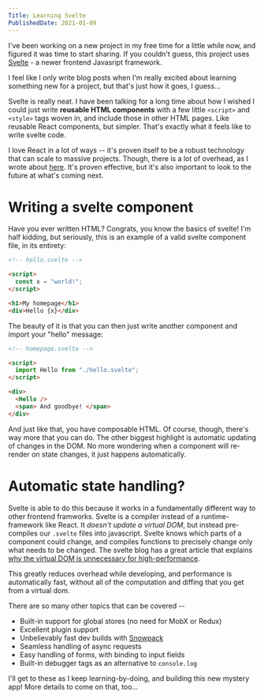 ```yaml
---
Title: Learning Svelte
PublishedDate: 2021-01-09
---
```


I've been working on a new project in my free time for a little while now, and figured it was time to start sharing. If you couldn't guess, this project uses [Svelte](https://svelte.dev) - a newer frontend Javasript framework.

I feel like I only write blog posts when I'm really excited about learning something new for a project, but that's just how it goes, I guess...

Svelte is really neat. I have been talking for a long time about how I wished I could just write **reusable HTML components** with a few little `<script>` and `<style>` tags woven in, and include those in other HTML pages. Like reusable React components, but simpler. That's exactly what it feels like to write svelte code.

I love React in a lot of ways -- it's proven itself to be a robust technology that can scale to massive projects. Though, there is a lot of overhead, as I wrote about [here](https://jacobkania.com/2020-02-02-static-sites). It's proven effective, but it's also important to look to the future at what's coming next.

# Writing a svelte component

Have you ever written HTML? Congrats, you know the basics of svelte! I'm half kidding, but seriously, this is an example of a valid svelte component file, in its entirety:

```html
<!-- hello.svelte -->

<script>
  const x = "world!";
</script>

<h1>My homepage</h1>
<div>Hello {x}</div>
```

The beauty of it is that you can then just write another component and import your "hello" message:

```html
<!-- homepage.svelte -->

<script>
  import Hello from "./hello.svelte";
</script>

<div>
  <Hello />
  <span> And goodbye! </span>
</div>
```

And just like that, you have composable HTML. Of course, though, there's way more that you can do. The other biggest highlight is automatic updating of changes in the DOM. No more wondering when a component will re-render on state changes, it just happens automatically.

# Automatic state handling?

Svelte is able to do this because it works in a fundamentally different way to other frontend framworks. Svelte is a compiler instead of a runtime-framework like React. It _doesn't update a virtual DOM_, but instead pre-compiles our `.svelte` files into javascript. Svelte knows which parts of a component could change, and compiles functions to precisely change only what needs to be changed. The svelte blog has a great article that explains [why the virtual DOM is unnecessary for high-performance](https://svelte.dev/blog/virtual-dom-is-pure-overhead).

This greatly reduces overhead while developing, and performance is automatically fast, without all of the computation and diffing that you get from a virtual dom.

There are so many other topics that can be covered --

- Built-in support for global stores (no need for MobX or Redux)
- Excellent plugin support
- Unbelievably fast dev builds with [Snowpack](https://www.snowpack.dev)
- Seamless handling of async requests
- Easy handling of forms, with binding to input fields
- Built-in debugger tags as an alternative to `console.log`

I'll get to these as I keep learning-by-doing, and building this new mystery app! More details to come on that, too...
